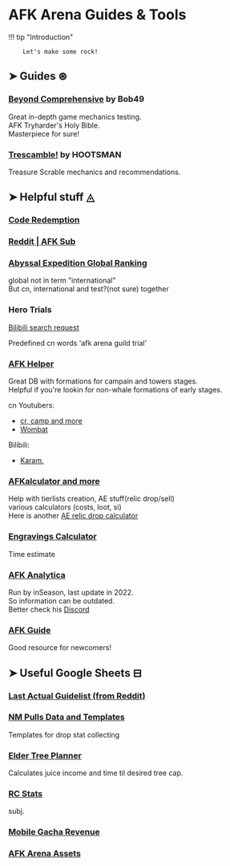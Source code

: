 # AFK Arena Guides & Tools

!!! tip "Introduction"

        Let's make some rock!

## ➤ Guides ⊛

### [Beyond Comprehensive](https://docs.google.com/document/d/1anFewmc_96HU6_mfVsfYniNmRPInNZY7RNMKxW3Kjnw/edit#) by Bob49

Great in-depth game mechanics testing.  
AFK Tryharder's Holy Bible.  
Masterpiece for sure!

### [Trescamble!](/afk.GG/trescamble) by HOOTSMAN

Treasure Scrable mechanics and recommendations.

## ➤ Helpful stuff ◬

### [Code Redemption](https://cdkey.lilith.com/afk-global)

### [Reddit | AFK Sub](https://www.reddit.com/r/afkarena)

### [Abyssal Expedition Global Ranking](https://rank-afk-cn.lilith.com/index.html)

global not in term "international"  
But cn, international and test?(not sure) together

### Hero Trials

[Bilibili search request](https://search.bilibili.com/all?keyword=%E5%89%91%E4%B8%8E%E8%BF%9C%E5%BE%81%20%E5%85%AC%E4%BC%9A%E8%AF%95%E7%82%BC&from_source=webtop_search&spm_id_from=333.788&search_source=5)

Predefined cn words 'afk arena guild trial'

### [AFK Helper](https://afkhelper.nax.is/)

Great DB with formations for campain and towers stages.  
Helpful if you're lookin for non-whale formations of early stages.

cn Youtubers:

- [cr, camp and more](https://www.youtube.com/channel/UCqXC4sY0uLHke70krnOuBmA)
- [Wombat](https://www.youtube.com/@Wombat907)

Bilibili:

- [Karam.](https://space.bilibili.com/5482059?from=search&seid=5629209936129208270)

### [AFKalculator and more](https://afkalc.com/)

Help with tierlists creation, AE stuff(relic drop/sell)  
various calculators (costs, loot, si)  
Here is another [AE relic drop calculator](https://afk-abyssal.netlify.app/)

### [Engravings Calculator](https://akagipanda.github.io/)

Time estimate

### [AFK Analytica](https://www.afkanalytica.com/home)

Run by inSeason, last update in 2022.  
So information can be outdated.  
Better check his [Discord](/afk.GG/dis)

### [AFK Guide](https://afk.guide/)

Good resource for newcomers!

## ➤ Useful Google Sheets ⊟

### [Last Actual Guidelist (from Reddit)](https://docs.google.com/spreadsheets/d/e/2PACX-1vT6SZiRrnf2JlvJE4pyHA4DyZVrm9dl0OFm2nNXsQIwwGmfbE6ILbmiY9Fdnb373vLdUYsmTRme4n3K/pubhtml?gid=0&single=true)

### [NM Pulls Data and Templates](https://docs.google.com/spreadsheets/d/1B54LWQrPGhx1Jc7qG1g7ofE_Zs0Y2-Gb83Ka9wsunR8/edit#gid=1494048482)

Templates for drop stat collecting

### [Elder Tree Planner](https://docs.google.com/spreadsheets/d/1AUbMoJifxG0zCs1SkKTPmLy76qIWyCwHH3gqEu4k7QU/edit#gid=2139514170)

Calculates juice income and time til desired tree cap.

### [RC Stats](https://docs.google.com/spreadsheets/d/1eXx7XoDyn9RoH8NXGAMPuD8U2ii55feieT6r-bIi1MM/edit#gid=1757883554)

subj.

### [Mobile Gacha Revenue](https://docs.google.com/spreadsheets/d/13plqhSBip9VNHW98IC1fGwPPY7-_qAi-nOQofdBvENA/edit#gid=1333208165)

### [AFK Arena Assets](https://drive.google.com/drive/u/0/folders/1j7Hi-HoKdNjYJIJyq-UEGtIQSgv_tdCo)

